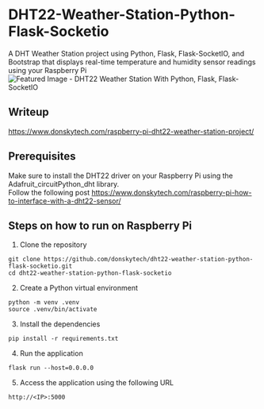 # DHT22-Weather-Station-Python-Flask-Socketio  
A DHT Weather Station project using Python, Flask, Flask-SocketIO, and Bootstrap that displays real-time temperature and humidity sensor readings using your Raspberry Pi
![Featured Image - DHT22 Weather Station With Python, Flask, Flask-SocketIO](https://user-images.githubusercontent.com/69466026/236615315-5a7bba1c-9712-48bd-8718-29039850d655.jpg)  
  
## Writeup
https://www.donskytech.com/raspberry-pi-dht22-weather-station-project/

## Prerequisites
Make sure to install the DHT22 driver on your Raspberry Pi using the Adafruit_circuitPython_dht library.   
Follow the following post https://www.donskytech.com/raspberry-pi-how-to-interface-with-a-dht22-sensor/
  
## Steps on how to run on Raspberry Pi
1. Clone the repository
```
git clone https://github.com/donskytech/dht22-weather-station-python-flask-socketio.git
cd dht22-weather-station-python-flask-socketio
```
2. Create a Python virtual environment
```
python -m venv .venv
source .venv/bin/activate
```
3. Install the dependencies
```
pip install -r requirements.txt
```

4. Run the application
```
flask run --host=0.0.0.0
```
5. Access the application using the following URL
```
http://<IP>:5000
```
